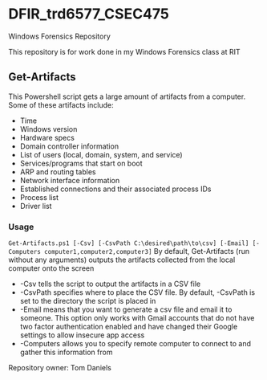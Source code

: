 # DFIR_trd6577_CSEC475
Windows Forensics Repository

This repository is for work done in my Windows Forensics class at RIT

## Get-Artifacts
This Powershell script gets a large amount of artifacts from a computer. Some of these artifacts include:
* Time
* Windows version
* Hardware specs
* Domain controller information
* List of users (local, domain, system, and service)
* Services/programs that start on boot
* ARP and routing tables
* Network interface information
* Established connections and their associated process IDs
* Process list
* Driver list

### Usage
`Get-Artifacts.ps1 [-Csv] [-CsvPath C:\desired\path\to\csv] [-Email] [-Computers computer1,computer2,computer3]`
By default, Get-Artifacts (run without any arguments) outputs the artifacts collected from the local computer onto the screen
* -Csv tells the script to output the artifacts in a CSV file
* -CsvPath specifies where to place the CSV file. By default, -CsvPath is set to the directory the script is placed in
* -Email means that you want to generate a csv file and email it to someone. This option only works with Gmail accounts
that do not have two factor authentication enabled and have changed their Google settings to allow insecure app access
* -Computers allows you to specify remote computer to connect to and gather this information from


Repository owner: Tom Daniels
